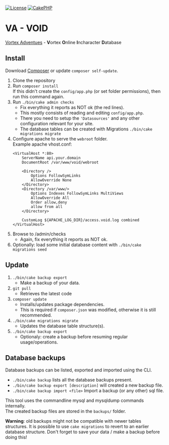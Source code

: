 [![License](https://img.shields.io/:license-ISC-blue.svg)](https://tldrlegal.com/license/-isc-license)
[![CakePHP](https://img.shields.io/badge/powered%20by-CakePHP-red.svg)](https://cakephp.org)
# VA - VOID

[Vortex Adventues](http://www.the-vortex.nl) - **V**ortex **O**nline **I**ncharacter **D**atabase

## Install

Download [Composer](https://getcomposer.org/doc/00-intro.md) or update `composer self-update`.

1. Clone the repository
2. Run `composer install`  
   If this didn't create the `config/app.php` (or set folder permissions),
   then run this command again.
3. Run `./bin/cake admin checks`
   * Fix everything it reports as NOT ok (the red lines).
   * This mostly consists of reading and editing `config/app.php`.
   * There you need to setup the `'Datasources'` and any other configuration
     relevant for your site.
   * The database tables can be created with Migrations
     `./bin/cake migrations migrate`
4. Configure apache to serve the `webroot` folder.  
   Example apache vhost.conf:
    ```
    <VirtualHost *:80>
        ServerName api.your.domain
        DocumentRoot /var/www/void/webroot

        <Directory />
            Options FollowSymLinks
            AllowOverride None
        </Directory>
        <Directory /var/www/>
            Options Indexes FollowSymLinks MultiViews
            AllowOverride All
            Order allow,deny
            allow from all
        </Directory>

        CustomLog ${APACHE_LOG_DIR}/access.void.log combined
    </VirtualHost>

   ```
5. Browse to /admin/checks
   * Again, fix everything it reports as NOT ok.
6. Optionally: load some initial database content with
   `./bin/cake migrations seed`


## Update

1. `./bin/cake backup export`
   * Make a backup of your data.
2. `git pull`
   * Retrieves the latest code
3. `composer update`
   * Installs/updates package dependencies.
   * This is required if `composer.json` was modified, otherwise it is still recommended.
4. `./bin/cake migrations migrate`
   * Updates the database table structure(s).
5. `./bin/cake backup export`
   * Optionaly: create a backup before resuming regular usage/operations.


## Database backups

Database backups can be listed, exported and imported using the CLI.
* `./bin/cake backup` lists all the database backups present.
* `./bin/cake backup export [description]` will created a new backup file.
* `./bin/cake backup import <file>` Import a backup (or any other) sql file.

This tool uses the commandline mysql and mysqldump commands internally.  
The created backup files are stored in the `backups/` folder.

**Warning**: old backups might not be compatible with newer tables structures.  It is possible to use `cake migrations` to revert to an earlier database structure.  Don't forget to save your data / make a backup before doing this!
